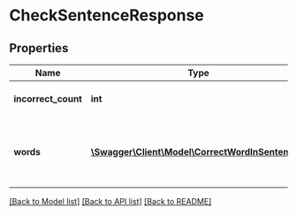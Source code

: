 # CheckSentenceResponse

## Properties
Name | Type | Description | Notes
------------ | ------------- | ------------- | -------------
**incorrect_count** | **int** | Number of incorrect words | [optional] 
**words** | [**\Swagger\Client\Model\CorrectWordInSentence[]**](CorrectWordInSentence.md) | Words in the sentence, both correct and incorrect | [optional] 

[[Back to Model list]](../README.md#documentation-for-models) [[Back to API list]](../README.md#documentation-for-api-endpoints) [[Back to README]](../README.md)


